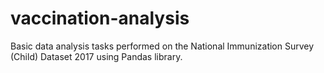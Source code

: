 # vaccination-analysis
Basic data analysis tasks performed on the National Immunization Survey (Child) Dataset 2017 using Pandas library.
